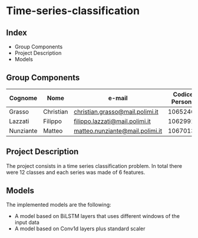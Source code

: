 # Time-series-classification

## Index

- Group Components
- Project Description
- Models


## Group Components

| Cognome | Nome | e-mail | Codice Persona |
| --- | --- | --- | --- |
| Grasso  | Christian | christian.grasso@mail.polimi.it | 10652464 |
| Lazzati  | Filippo | filippo.lazzati@mail.polimi.it | 10629918 |
| Nunziante |  Matteo | matteo.nunziante@mail.polimi.it | 10670132 |


## Project Description

The project consists in a time series classification problem. In total there were 12 classes and each series was made of 6 features. <br />

## Models

The implemented models are the following:
- A model based on BiLSTM layers that uses different windows of the input data
- A model based on Conv1d layers plus standard scaler
